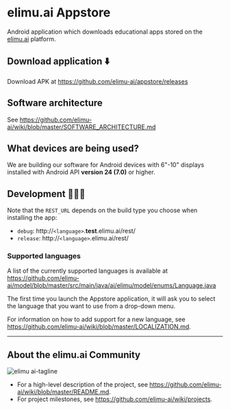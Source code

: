 # elimu.ai Appstore

Android application which downloads educational apps stored on the [elimu.ai](http://elimu.ai) platform.

## Download application ⬇️

Download APK at https://github.com/elimu-ai/appstore/releases

## Software architecture

See https://github.com/elimu-ai/wiki/blob/master/SOFTWARE_ARCHITECTURE.md

## What devices are being used?

We are building our software for Android devices with 6"-10" displays installed with Android API **version 24 (7.0)** or higher.

## Development 👩🏽‍💻

Note that the `REST_URL` depends on the build type you choose when installing the app:
  * `debug`: http://`<language>`.**test**.elimu.ai/rest/
  * `release`: http://`<language>`.elimu.ai/rest/

### Supported languages

A list of the currently supported languages is available at https://github.com/elimu-ai/model/blob/master/src/main/java/ai/elimu/model/enums/Language.java

The first time you launch the Appstore application, it will ask you to select the language that you want to use from a drop-down menu.

For information on how to add support for a new language, see https://github.com/elimu-ai/wiki/blob/master/LOCALIZATION.md.

---

## About the elimu.ai Community

![elimu ai-tagline](https://user-images.githubusercontent.com/15718174/54360503-e8e88980-465c-11e9-9792-32b513105cf3.png)

 * For a high-level description of the project, see https://github.com/elimu-ai/wiki/blob/master/README.md.
 * For project milestones, see https://github.com/elimu-ai/wiki/projects.
